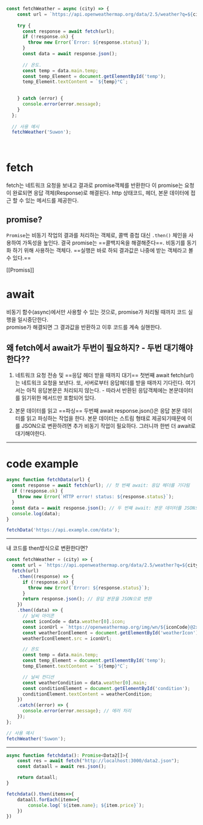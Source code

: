 ```js
const fetchWeather = async (city) => {
    const url = `https://api.openweathermap.org/data/2.5/weather?q=${city}&units=metric&appid=0f347a891b27262bf15023a506af4bbe`;
  
    try {
      const response = await fetch(url);
      if (!response.ok) {
        throw new Error(`Error: ${response.status}`);
      }
      const data = await response.json();
 
      // 온도.
      const temp = data.main.temp;
      const temp_Element = document.getElementById('temp');
      temp_Element.textContent = `${temp}°C`;

      
    } catch (error) {
      console.error(error.message);
    }
  };
  
  // 사용 예시
  fetchWeather('Suwon');
  
  
```

# fetch 

fetch는 네트워크 요청을 보내고 결과로 promise객체를 반환한다
이 promise는 요청이 완료되면 응답 객체(Response)로 해결된다.
http 상태코드, 헤더, 본문 데이터에 접근 할 수 있는 메서드를 제공한다.


## promise?

`Promise`는 비동기 작업의 결과를 처리하는 객체로, 콜백 중첩 대신 `.then()` 체인을 사용하여 가독성을 높인다. 결국 promise는 ==콜백지옥을 해결해준다==. 비동기를 동기화 하기 위해 사용하는 객체다. ==실행은 바로 하되 결과값은 나중에 받는 객체라고 볼 수 있다.== 

[[Promiss]]


# await

비동기 함수(async)에서만 사용할 수 있는 것으로, promise가 처리될 때까지 코드 실행을 일시중단한다. \
promise가 해결되면 그 결과값을 반환하고 이후 코드를 계속 실핸한다.


## 왜 fetch에서 await가 두번이 필요하지? - 두번 대기해야한다??

1. 네트워크 요청 전송 및 ==응답 헤더 받을 때까지 대기==
	첫번째 await fetch(url)는 네트워크 요청을 보낸다.
	또, 서버로부터 응답헤더를 받을 때까지 기다린다.
	여기서는 아직 응답본문은 처리되지 않는다. - 따라서 반환된 응답객체에는 본문데이터를 읽기위한 메서드만 포함되어 있다.

2. 본문 데이터를 읽고 ==파싱==
	두번째 await response.json()은 응답 본문 데이터를 읽고 파싱하는 작업을 한다.
	본문 데이터는 스트림 형태로 제공되기때문에 이를 JSON으로 변환하려면 추가 비동기 작업이 필요하다. 그러니까 한번 더 await로 대기해야한다.


---

# code example

```js
async function fetchData(url) {
  const response = await fetch(url); // 첫 번째 await: 응답 헤더를 기다림
  if (!response.ok) {
    throw new Error(`HTTP error! status: ${response.status}`);
  }
  const data = await response.json(); // 두 번째 await: 본문 데이터를 JSON으로 변환
  console.log(data);
}

fetchData('https://api.example.com/data');

```


---

내 코드를 then방식으로 변환한다면?

```js
const fetchWeather = (city) => {
  const url = `https://api.openweathermap.org/data/2.5/weather?q=${city}&units=metric&appid=${api키가 들어가는 부분}`;
  fetch(url)
    .then((response) => {
      if (!response.ok) {
        throw new Error(`Error: ${response.status}`);
      }
      return response.json(); // 응답 본문을 JSON으로 변환
    })
    .then((data) => {
      // 날씨 아이콘
      const iconCode = data.weather[0].icon;
      const iconUrl = `https://openweathermap.org/img/wn/${iconCode}@2x.png`;
      const weatherIconElement = document.getElementById('weatherIcon');
      weatherIconElement.src = iconUrl;

      // 온도
      const temp = data.main.temp;
      const temp_Element = document.getElementById('temp');
      temp_Element.textContent = `${temp}°C`;

      // 날씨 컨디션
      const weatherCondition = data.weather[0].main;
      const conditionElement = document.getElementById('condition');
      conditionElement.textContent = weatherCondition;
    })
    .catch((error) => {
      console.error(error.message); // 에러 처리
    });
};

// 사용 예시
fetchWeather('Suwon');

```




---

```ts
async function fetchdata(): Promise<Data2[]>{
	const res = await fetch("http://localhost:3000/data2.json");
	const dataall = await res.json();

	return dataall;
}

fetchdata().then(items=>{
	dataall.forEach(item=>{
		console.log(`${item.name}; ${item.price}`);
	})
})
```